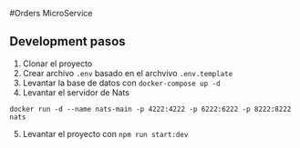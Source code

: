 #Orders MicroService

## Development pasos

1. Clonar el proyecto
2. Crear archivo `.env` basado en el archvivo `.env.template`
3. Levantar la base de datos con `docker-compose up -d`
4. Levantar el servidor de Nats

```
docker run -d --name nats-main -p 4222:4222 -p 6222:6222 -p 8222:8222 nats
```

5. Levantar el proyecto con `npm run start:dev`
